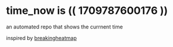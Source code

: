 # time_now is (( 1709787600176 ))

an automated repo that shows the currnent time

inspired by [breakingheatmap](https://github.com/breakingheatmap/breakingheatmap)